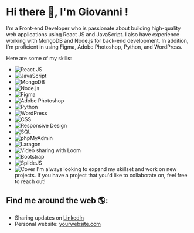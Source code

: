 
# Hi there 👋, I'm Giovanni !

I'm a Front-end Developer who is passionate about building high-quality web applications using React JS and JavaScript. I also have experience working with MongoDB and Node.js for back-end development. In addition, I'm proficient in using Figma, Adobe Photoshop, Python, and WordPress.

Here are some of my skills:

- ![React JS](https://img.shields.io/badge/-ReactJS-61DAFB?logo=react&logoColor=white&style=flat)
- ![JavaScript](https://img.shields.io/badge/-JavaScript-F7DF1E?logo=javascript&logoColor=black&style=flat)
- ![MongoDB](https://img.shields.io/badge/-MongoDB-47A248?logo=mongodb&logoColor=white&style=flat)
- ![Node.js](https://img.shields.io/badge/-Node.js-339933?logo=node.js&logoColor=white&style=flat)
- ![Figma](https://img.shields.io/badge/-Figma-F24E1E?logo=figma&logoColor=white&style=flat)
- ![Adobe Photoshop](https://img.shields.io/badge/-Adobe%20Photoshop-31A8FF?logo=adobe-photoshop&logoColor=white&style=flat)
- ![Python](https://img.shields.io/badge/-Python-3776AB?logo=python&logoColor=white&style=flat)
- ![WordPress](https://img.shields.io/badge/-WordPress-21759B?logo=wordpress&logoColor=white&style=flat)
- ![CSS](https://img.shields.io/badge/-CSS-1572B6?logo=css3&logoColor=white&style=flat)
- ![Responsive Design](https://img.shields.io/badge/-Responsive%20Design-333333?style=flat)
- ![SQL](https://img.shields.io/badge/-SQL-4479A1?logo=mysql&logoColor=white&style=flat)
- ![phpMyAdmin](https://img.shields.io/badge/-phpMyAdmin-4479A1?logo=phpmyadmin&logoColor=white&style=flat)
- ![Laragon](https://img.shields.io/badge/-Laragon-00ADEF?logo=laragon&logoColor=white&style=flat)
- ![Video sharing with Loom](https://img.shields.io/badge/-Loom-6D4C41?logo=Loom&logoColor=white&style=flat)
- ![Bootstrap](https://img.shields.io/badge/-Bootstrap-563D7C?logo=bootstrap&logoColor=white&style=flat)
- ![SplideJS](https://img.shields.io/badge/-SplideJS-707070?logo=SplideJS&logoColor=white&style=flat)
- ![Cover](https://github.com/Gi0vak/Gi0vak/tree/main/img/bannier_linkedin.png)
I'm always looking to expand my skillset and work on new projects. If you have a project that you'd like to collaborate on, feel free to reach out!

## Find me around the web 🌎:
- Sharing updates on [LinkedIn](https://www.linkedin.com/in/yourusername)
- Personal website: [yourwebsite.com](https://www.yourwebsite.com)

